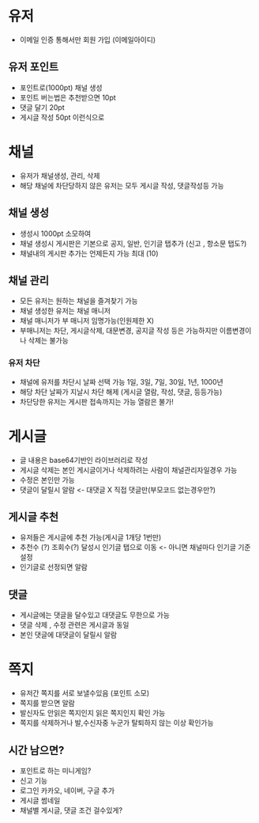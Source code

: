 # 유저

- 이메일 인증 통해서만 회원 가입 (이메일아이디)

## 유저 포인트

- 포인트로(1000pt) 채널 생성
- 포인트 버는법은 추천받으면 10pt
- 댓글 달기 20pt
- 게시글 작성 50pt 이런식으로

# 채널

- 유저가 채널생성, 관리, 삭제
- 해당 채널에 차단당하지 않은 유저는 모두 게시글 작성, 댓글작성등 가능

## 채널 생성

- 생성시 1000pt 소모하여
- 채널 생성시 게시판은 기본으로 공지, 일반, 인기글 탭추가 (신고 , 항소문 탭도?)
- 채널내의 게시판 추가는 언제든지 가능 최대 (10)

## 채널 관리

- 모든 유저는 원하는 채널을 즐겨찾기 가능
- 채널 생성한 유저는 채널 매니저
- 채널 매니저가 부 매니저 임명가능(인원제한 X)
- 부매니저는 차단, 게시글삭제, 대문변경, 공지글 작성 등은 가능하지만 이름변경이나 삭제는 불가능

### 유저 차단

- 채널에 유저를 차단시 날짜 선택 가능
  1일, 3일, 7일, 30일, 1년, 1000년
- 해당 차단 날짜가 지날시 차단 해제 (게시글 열람, 작성, 댓글, 등등가능)
- 차단당한 유저는 게시판 접속까지는 가능 열람은 불가!

# 게시글

- 글 내용은 base64기반인 라이브러리로 작성
- 게시글 삭제는 본인 게시글이거나 삭제하려는 사람이 채널관리자일경우 가능
- 수정은 본인만 가능
- 댓글이 달릴시 알람 <- 대댓글 X 직접 댓글만(부모코드 없는경우만?)

## 게시글 추천

- 유저들은 게시글에 추천 가능(게시글 1개당 1번만)
- 추천수 (?) 조회수(?) 달성시 인기글 탭으로 이동 <- 아니면 채널마다 인기글 기준 설정
- 인기글로 선정되면 알람

## 댓글

- 게시글에는 댓글을 달수있고 대댓글도 무한으로 가능
- 댓글 삭제 , 수정 관련은 게시글과 동일
- 본인 댓글에 대댓글이 달릴시 알람

# 쪽지

- 유저간 쪽지를 서로 보낼수있음 (포인트 소모)
- 쪽지를 받으면 알람
- 발신자도 안읽은 쪽지인지 읽은 쪽지인지 확인 가능
- 쪽지를 삭제하거나 발,수신자중 누군가 탈퇴하지 않는 이상 확인가능

## 시간 남으면?

- 포인트로 하는 미니게임?
- 신고 기능
- 로그인 카카오, 네이버, 구글 추가
- 게시글 썸네일
- 채널별 게시글, 댓글 조건 걸수있게?
